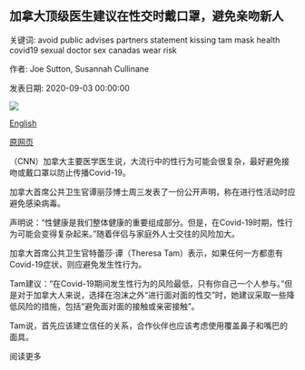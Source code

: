 ## 加拿大顶级医生建议在性交时戴口罩，避免亲吻新人

关键词: avoid public advises partners statement kissing tam mask health covid19 sexual doctor sex canadas wear risk

作者: Joe Sutton, Susannah Cullinane

发表日期: 2020-09-03 00:00:00

![](https://cdn.cnn.com/cnnnext/dam/assets/200903010517-theresa-tam-restricted-super-tease.jpg)

[English](Wear%20a%20mask%20during%20sex%20and%20avoid%20kissing%20new%20people%2C%20Canada%27s%20top%20doctor%20advises.md)

[原网页](https://edition.cnn.com/2020/09/03/health/coronavirus-masks-sex-canada-trnd/index.html)

（CNN）加拿大主要医学医生说，大流行中的性行为可能会很复杂，最好避免接吻或戴口罩以防止传播Covid-19。

加拿大首席公共卫生官谭丽莎博士周三发表了一份公开声明，称在进行性活动时应避免感染病毒。

声明说：“性健康是我们整体健康的重要组成部分。但是，在Covid-19时期，性行为可能会变得复杂起来。”随着伴侣与家庭外人士交往的风险加大。

加拿大首席公共卫生官特蕾莎·谭（Theresa Tam）表示，如果任何一方都患有Covid-19症状，则应避免发生性行为。

Tam建议：“在Covid-19期间发生性行为的风险最低，只有你自己一个人参与。”但是对于加拿大人来说，选择在泡沫之外“进行面对面的性交”时，她建议采取一些降低风险的措施，包括“避免面对面的接触或亲密接触”。

Tam说，首先应该建立信任的关系，合作伙伴也应该考虑使用覆盖鼻子和嘴巴的面具。

阅读更多